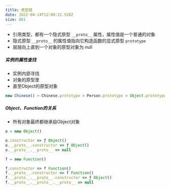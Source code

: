 ```yaml
---
title: 原型链
date: 2022-04-14T12:00:22.516Z
size: 861
---
```

- 引用类型，都有一个隐式原型 `__proto__` 属性，属性值是一个普通的对象
- 隐式原型 `__proto__` 的属性值指向它构造函数的显式原型 `prototype` 
- 层层向上直到一个对象的原型对象为 null

##### 实例的属性查找

- 实例内部寻找
- 对象的原型里
- 直至Object的原型对象

```javascript
new Chinese() > Chinese.prototype > Person.prototype > Object.prototype > null
```

##### Object、Function的关系

- 所有对象最终都继承自Object对象

```javascript
o = new Object()

o.constructor => ƒ Object() 
o.__proto__.constructor => ƒ Object() 
o.__proto__.__proto__ => null
```

```javascript
f = new Function()

f.constructor => f Function() 
f.__proto__.constructor => f Function() 
f.__proto__.__proto__.constructor => ƒ Object() 
f.__proto__.__proto__.__proto__ => null
```

